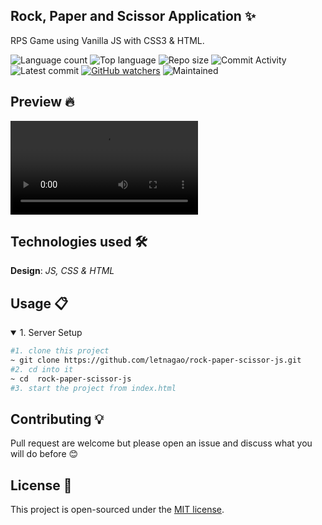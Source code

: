## Rock, Paper and Scissor Application ✨
RPS Game using Vanilla JS with CSS3 & HTML.

![Language count](https://img.shields.io/github/languages/count/letnagao/rock-paper-scissor-js?color=green)
![Top language](https://img.shields.io/github/languages/top/letnagao/rock-paper-scissor-js?color=ff69b4)
![Repo size](https://img.shields.io/github/repo-size/letnagao/rock-paper-scissor-js?color=yellow)
![Commit Activity](https://img.shields.io/github/commit-activity/y/letnagao/rock-paper-scissor-js?color=blue)
![Latest commit](https://img.shields.io/github/last-commit/letnagao/rock-paper-scissor-js?color=red)
[![GitHub watchers](https://img.shields.io/github/watchers/letnagao/rock-paper-scissor-js?logo=GitHub)](https://github.com/letnagao/rock-paper-scissor-js/watchers)
![Maintained](https://img.shields.io/maintenance/yes/9999)

## Preview 🔥
<p>
 <video src="https://user-images.githubusercontent.com/99754900/170153728-65701eea-b39e-4944-b87a-db6a96f67f4a.mp4" />
</p>

## Technologies used 🛠️
**Design**: *JS, CSS & HTML*<br />

## Usage 📋
<details open>
<summary>1. Server Setup</summary>

```bash
#1. clone this project
~ git clone https://github.com/letnagao/rock-paper-scissor-js.git
#2. cd into it
~ cd  rock-paper-scissor-js
#3. start the project from index.html
```
</details>

## Contributing 💡
Pull request are welcome but please open an issue and discuss what you will do before 😊

## License 📄
This project is open-sourced under the [MIT license](https://opensource.org/licenses/MIT).

